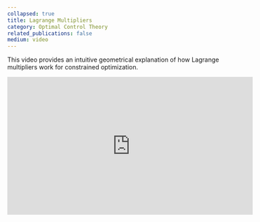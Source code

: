 ```yaml
---
collapsed: true
title: Lagrange Multipliers
category: Optimal Control Theory
related_publications: false
medium: video
---
```


<p class="mb-5">This video provides an intuitive geometrical explanation of how Lagrange multipliers work for
  constrained optimization.</p>
<div class="videoWrapper">
  <iframe width="560" height="315" src="https://www.youtube.com/embed/8mjcnxGMwFo"
    title="YouTube video player" frameborder="0"
    allow="accelerometer; autoplay; clipboard-write; encrypted-media; gyroscope; picture-in-picture"
    allowfullscreen>
  </iframe>
</div>
